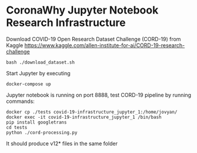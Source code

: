 # CoronaWhy Jupyter Notebook Research Infrastructure
Download COVID-19 Open Research Dataset Challenge (CORD-19) from Kaggle https://www.kaggle.com/allen-institute-for-ai/CORD-19-research-challenge
```
bash ./download_dataset.sh
```
Start Jupyter by executing
```
docker-compose up
```
Jupyter notebook is running on port 8888, test CORD-19 pipeline by running commands:
```
docker cp ./tests covid-19-infrastructure_jupyter_1:/home/jovyan/
docker exec -it covid-19-infrastructure_jupyter_1 /bin/bash
pip install googletrans
cd tests
python ./cord-processing.py
```
It should produce v12* files in the same folder
